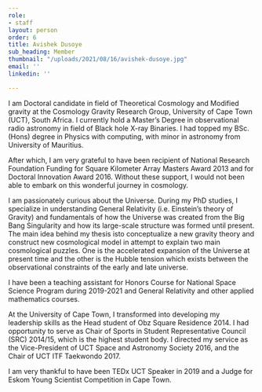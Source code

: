 ```yaml
---
role:
- staff
layout: person
order: 6
title: Avishek Dusoye
sub_heading: Member
thumbnail: "/uploads/2021/08/16/avishek-dusoye.jpg"
email: ''
linkedin: ''

---
```

I am Doctoral candidate in field of Theoretical Cosmology and Modified gravity at the Cosmology Gravity Research Group, University of Cape Town (UCT), South Africa. I currently hold a Master’s Degree in observational radio astronomy in field of Black hole X-ray Binaries. I had topped my BSc. (Hons) degree in Physics with computing, with minor in astronomy from University of Mauritius.

After which, I am very grateful to have been recipient of National Research Foundation
Funding for Square Kilometer Array Masters Award 2013 and for Doctoral Innovation Award
2016\. Without these support, I would not been able to embark on this wonderful journey in
cosmology.

I am passionately curious about the Universe. During my PhD studies, I specialize in understanding General Relativity (i.e. Einstein’s theory of Gravity) and fundamentals of how the Universe was created from the Big Bang Singularity and how its large-scale structure was formed until present. The main idea behind my thesis isto conceptualize a new gravity theory and construct new cosmological model in attempt to explain two main cosmological puzzles. One is the accelerated expansion of the Universe at present time and the other is the Hubble tension which exists between the observational constraints of the early and late universe.

I have been a teaching assistant for Honors Course for National Space Science Program during 2019-2021 and General Relativity and other applied mathematics courses.

At the University of Cape Town, I transformed into developing my leadership skills as the Head student of Obz Square Residence 2014. I had opportunity to serve as Chair of Sports in Student Representative Council (SRC) 2014/15, which is the highest student body. I directed my service as the Vice-President of UCT Space and Astronomy Society 2016, and the Chair of UCT ITF Taekwondo 2017.

I am very thankful to have been TEDx UCT Speaker in 2019 and a Judge for Eskom Young
Scientist Competition in Cape Town.